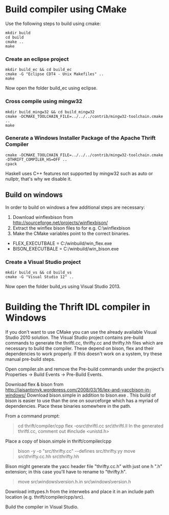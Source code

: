 # Build compiler using CMake

Use the following steps to build using cmake:

    mkdir build
    cd build
    cmake ..
    make


### Create an eclipse project

    mkdir build_ec && cd build_ec
    cmake -G "Eclipse CDT4 - Unix Makefiles" ..
    make

Now open the folder build_ec using eclipse.


### Cross compile using mingw32

    mkdir build_mingw32 && cd build_mingw32
    cmake -DCMAKE_TOOLCHAIN_FILE=../../../contrib/mingw32-toolchain.cmake ..
    make

### Generate a Windows Installer Package of the Apache Thrift Compiler

    cmake -DCMAKE_TOOLCHAIN_FILE=../../../contrib/mingw32-toolchain.cmake -DTHRIFT_COMPILER_HS=OFF ..
    cpack

Haskell uses C++ features not supported by mingw32 such as auto or nullptr, that's why we disable it.

## Build on windows

In order to build on windows a few additional steps are necessary:

1. Download winflexbison from http://sourceforge.net/projects/winflexbison/
2. Extract the winflex bison files to for e.g. C:\winflexbison
3. Make the CMake variables point to the correct binaries.
  * FLEX_EXECUTBALE = C:/winbuild/win_flex.exe
  * BISON_EXECUTBALE = C:/winbuild/win_bison.exe


### Create a Visual Studio project

    mkdir build_vs && cd build_vs
    cmake -G "Visual Studio 12" ..

Now open the folder build_vs using Visual Studio 2013.




# Building the Thrift IDL compiler in Windows

If you don't want to use CMake you can use the already available Visual Studio
2010 solution.
The Visual Studio project contains pre-build commands to generate the
thriftl.cc, thrifty.cc and thrifty.hh files which are necessary to build
the compiler. These depend on bison, flex and their dependencies to
work properly. If this doesn't work on a system, try these manual
pre-build steps.

Open compiler.sln and remove the Pre-build commands under the project's
 Properties -> Build Events -> Pre-Build Events.

Download flex & bison from http://jaisantonyk.wordpress.com/2008/03/16/lex-and-yaccbison-in-windows/
Download bison.simple in addition to bison.exe . This build of bison is easier to use
than the one on sourceforge which has a myriad of dependencies.
Place these binaries somewhere in the path.

From a command prompt:
> cd thrift/compiler/cpp
> flex -osrc\thriftl.cc src\thriftl.ll
In the generated thriftl.cc, comment out #include <unistd.h>

Place a copy of bison.simple in thrift/compiler/cpp
> bison -y -o "src/thrifty.cc" --defines src/thrifty.yy
> move src\thrifty.cc.hh  src\thrifty.hh

Bison might generate the yacc header file "thrifty.cc.h" with just one h ".h" extension; in this case you'll have to rename to "thrifty.h".

> move src\windows\version.h.in src\windows\version.h

Download inttypes.h from the interwebs and place it in an include path
location (e.g. thrift/compiler/cpp/src).

Build the compiler in Visual Studio.
